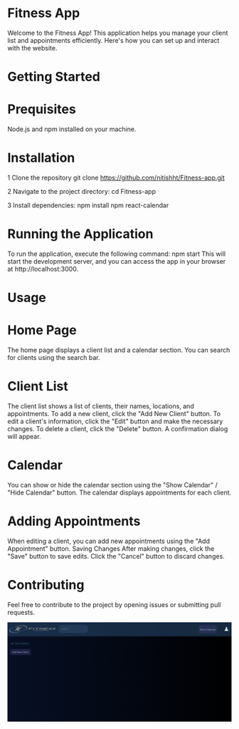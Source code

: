 # Fitness App

Welcome to the Fitness App! This application helps you manage your client list and appointments efficiently. Here's how you can set up and interact with the website.
# Getting Started
# Prequisites
Node.js and npm installed on your machine.
# Installation
1 Clone the repository
  git clone https://github.com/nitishht/Fitness-app.git

2 Navigate to the project directory:
  cd Fitness-app

3 Install dependencies:
  npm install
  npm react-calendar

# Running the Application
To run the application, execute the following command:
npm start
This will start the development server, and you can access the app in your browser at http://localhost:3000.

# Usage
# Home Page
  The home page displays a client list and a calendar section.
  You can search for clients using the search bar.
# Client List
  The client list shows a list of clients, their names, locations, and appointments.
  To add a new client, click the "Add New Client" button.
  To edit a client's information, click the "Edit" button and make the necessary changes.
  To delete a client, click the "Delete" button. A confirmation dialog will appear.
# Calendar
  You can show or hide the calendar section using the "Show Calendar" / "Hide Calendar" button.
  The calendar displays appointments for each client.
  
# Adding Appointments
When editing a client, you can add new appointments using the "Add Appointment" button.
Saving Changes
After making changes, click the "Save" button to save edits.
Click the "Cancel" button to discard changes.
# Contributing
Feel free to contribute to the project by opening issues or submitting pull requests.


![Screenshot 1](screenshots/Screenshot%20(12).png)


